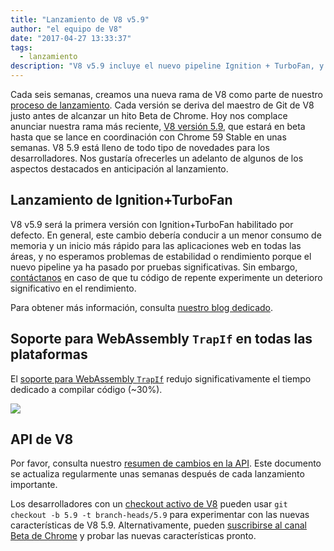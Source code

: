 ```yaml
---
title: "Lanzamiento de V8 v5.9"
author: "el equipo de V8"
date: "2017-04-27 13:33:37"
tags: 
  - lanzamiento
description: "V8 v5.9 incluye el nuevo pipeline Ignition + TurboFan, y agrega soporte para WebAssembly TrapIf en todas las plataformas."
---
```

Cada seis semanas, creamos una nueva rama de V8 como parte de nuestro [proceso de lanzamiento](/docs/release-process). Cada versión se deriva del maestro de Git de V8 justo antes de alcanzar un hito Beta de Chrome. Hoy nos complace anunciar nuestra rama más reciente, [V8 versión 5.9](https://chromium.googlesource.com/v8/v8.git/+log/branch-heads/5.9), que estará en beta hasta que se lance en coordinación con Chrome 59 Stable en unas semanas. V8 5.9 está lleno de todo tipo de novedades para los desarrolladores. Nos gustaría ofrecerles un adelanto de algunos de los aspectos destacados en anticipación al lanzamiento.

<!--truncate-->
## Lanzamiento de Ignition+TurboFan

V8 v5.9 será la primera versión con Ignition+TurboFan habilitado por defecto. En general, este cambio debería conducir a un menor consumo de memoria y un inicio más rápido para las aplicaciones web en todas las áreas, y no esperamos problemas de estabilidad o rendimiento porque el nuevo pipeline ya ha pasado por pruebas significativas. Sin embargo, [contáctanos](https://bugs.chromium.org/p/v8/issues/entry?template=Bug%20report%20for%20the%20new%20pipeline) en caso de que tu código de repente experimente un deterioro significativo en el rendimiento.

Para obtener más información, consulta [nuestro blog dedicado](/blog/launching-ignition-and-turbofan).

## Soporte para WebAssembly `TrapIf` en todas las plataformas

El [soporte para WebAssembly `TrapIf`](https://chromium.googlesource.com/v8/v8/+/98fa962e5f342878109c26fd7190573082ac3abe) redujo significativamente el tiempo dedicado a compilar código (~30%).

![](/_img/v8-release-59/angrybots.png)

## API de V8

Por favor, consulta nuestro [resumen de cambios en la API](https://docs.google.com/document/d/1g8JFi8T_oAE_7uAri7Njtig7fKaPDfotU6huOa1alds/edit). Este documento se actualiza regularmente unas semanas después de cada lanzamiento importante.

Los desarrolladores con un [checkout activo de V8](/docs/source-code#using-git) pueden usar `git checkout -b 5.9 -t branch-heads/5.9` para experimentar con las nuevas características de V8 5.9. Alternativamente, pueden [suscribirse al canal Beta de Chrome](https://www.google.com/chrome/browser/beta.html) y probar las nuevas características pronto.
